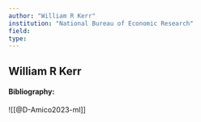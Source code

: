 ```yaml
---
author: "William R Kerr"
institution: "National Bureau of Economic Research"
field:
type:
---
```


## William R Kerr
#### Bibliography:

![[@D-Amico2023-ml]]